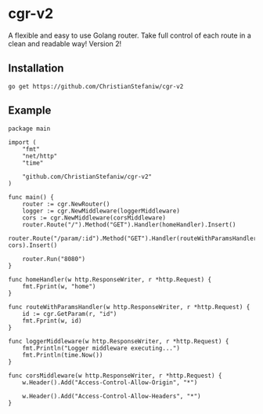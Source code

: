 # cgr-v2
A flexible and easy to use Golang router. Take full control of each route in a clean and readable way! Version 2! 

## Installation
```go get https://github.com/ChristianStefaniw/cgr-v2```

## Example
```golang
package main

import (
	"fmt"
	"net/http"
	"time"

	"github.com/ChristianStefaniw/cgr-v2"
)

func main() {
	router := cgr.NewRouter()
	logger := cgr.NewMiddleware(loggerMiddleware)
	cors := cgr.NewMiddleware(corsMiddleware)
	router.Route("/").Method("GET").Handler(homeHandler).Insert()
	router.Route("/param/:id").Method("GET").Handler(routeWithParamsHandler).HandlePreflight().Assign(logger, cors).Insert()

	router.Run("8080")
}

func homeHandler(w http.ResponseWriter, r *http.Request) {
	fmt.Fprint(w, "home")
}

func routeWithParamsHandler(w http.ResponseWriter, r *http.Request) {
	id := cgr.GetParam(r, "id")
	fmt.Fprint(w, id)
}

func loggerMiddleware(w http.ResponseWriter, r *http.Request) {
	fmt.Println("Logger middleware executing...")
	fmt.Println(time.Now())
}

func corsMiddleware(w http.ResponseWriter, r *http.Request) {
	w.Header().Add("Access-Control-Allow-Origin", "*")

	w.Header().Add("Access-Control-Allow-Headers", "*")
}

```